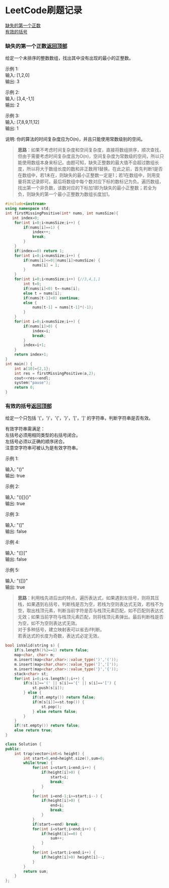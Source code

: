# LeetCode刷题记录  

[缺失的第一个正数](#缺失的第一个正数)  
[有效的括号](#有效的括号)

### 缺失的第一个正数[返回顶部](#LeetCode刷题记录)  
给定一个未排序的整数数组，找出其中没有出现的最小的正整数。

示例 1:  
输入: [1,2,0]  
输出: 3  

示例 2:  
输入: [3,4,-1,1]  
输出: 2  

示例 3:  
输入: [7,8,9,11,12]  
输出: 1  

说明:
你的算法的时间复杂度应为O(n)，并且只能使用常数级别的空间。

> **思路**：如果不考虑时间复杂度和空间复杂度，直接将数组排序，顺次查找，但由于需要考虑时间复杂度且为O(n)，空间复杂度为常数级的空间，所以只能使用数组本身来标记。由题可知，缺失正整数的最大值不会超过数组长度，所以将大于数组长度的数和非正数用1替换。在此之前，首先判断1是否在数组中，若1未在，则缺失的最小正整数一定是1；若1在数组中，则用变量将其记录即可。最后将数组中每个数对应下标的数标记为负。遍历数组，找出第一个非负数，该数对应的下标加1即为缺失的最小正整数；若全为负，则缺失的第一个最小正整数为数组长度加1。
```C++
#include<iostream>
using namespace std;
int firstMissingPositive(int* nums, int numsSize){
   int index=0;
    for(int i=0;i<numsSize;i++) {
        if(nums[i]==1) {
            index++;
            break;
        }
    }
    if(index==0) return 1;
    for(int i=0;i<numsSize;i++) {
        if(nums[i]<=0||nums[i]>numsSize) {
            nums[i] = 1;
        }
	}
    for(int i=0;i<numsSize;i++) {//3,4,1,1
		int t=0;
		if(nums[i]<0) t=-nums[i];
		else t = nums[i];
		if(nums[t-1]<0) continue;
		else {
			nums[t-1] = nums[t-1]*(-1);
		}
    }
    for(int i=0;i<numsSize;i++) {
        if(nums[i]>0) {
            index=i;
            break;
        }
		index=i+1;
    }
    return index+1;
}
int main() {
	int a[10]={2,1};
	int res = firstMissingPositive(a,2);
	cout<<res<<endl;
	system("pause");
	return 0;
}
```
### 有效的括号[返回顶部](#LeetCode刷题记录)  
给定一个只包括 '('，')'，'{'，'}'，'['，']' 的字符串，判断字符串是否有效。  

有效字符串需满足：  
左括号必须用相同类型的右括号闭合。  
左括号必须以正确的顺序闭合。  
注意空字符串可被认为是有效字符串。  

示例 1:

输入: "()"  
输出: true  

示例 2:

输入: "()[]{}"  
输出: true  

示例 3:

输入: "(]"  
输出: false  

示例 4:

输入: "([)]"  
输出: false  

示例 5:

输入: "{[]}"  
输出: true  
> **思路**：利用栈先进后出的特点，遍历表达式，如果遇到左括号，则将其压栈，如果遇到右括号，判断栈是否为空，若栈为空则表达式无效，若栈不为空，取出栈顶元素，判断当前字符是否与栈顶元素匹配，如不匹配则表达式无效；如果当前字符与栈顶元素匹配，则将栈顶元素弹出。最后判断栈是否为空，如不为空则表达式无效。  
对于多种括号，建立映射表可以省去if判断。  
若表达式的长度为奇数，表达式必定无效。
```C++
bool isValid(string s) {
	if(s.length()%2==1) return false;
	map<char, char> m;
	m.insert(map<char,char>::value_type(')','('));
	m.insert(map<char,char>::value_type(']','['));
	m.insert(map<char,char>::value_type('}','{'));
	stack<char> st;
	for(int i=0;i<s.length();i++) {
		if(s[i]=='(' || s[i]=='{' || s[i]=='[') {
			st.push(s[i]);
		} else {
			if(st.empty()) return false;
			if(m[s[i]]==st.top()) {
				st.pop();
			} else return false;
		}
	}
	if(!st.empty()) return false;
	else return true;
}
```




```C++
class Solution {
public:
    int trap(vector<int>& height) {
        int start=0,end=height.size(),sum=0;
        while(true) {
            for(int i=start;i<end;i++) {
                if(height[i]>0) {
                    start=i;
                    break;
                }
            }
            for(int i=end-1;i>=start;i--) {
                if(height[i]>0) {
                    end=i;
                    break;
                }
            }
            if(start==end) break;
            for(int i=start;i<end;i++) {
                if(height[i]==0) {
                    sum++;
                }
            }
            for(int i=start;i<end;i++) {
                if(height[i]>0) height[i]--;
            }
        }
        return sum;
    }
};
```
